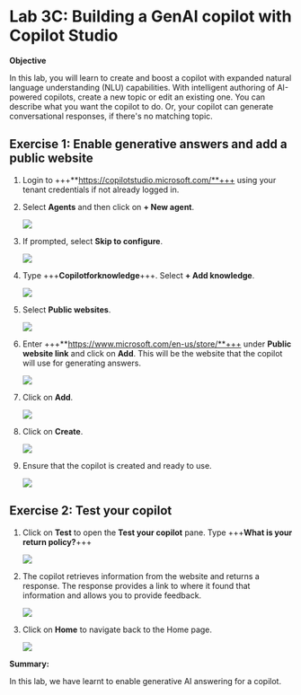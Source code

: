 # **Lab 3C: Building a GenAI copilot with Copilot Studio**

**Objective**

In this lab, you will learn to create and boost a copilot with expanded
natural language understanding (NLU) capabilities. With intelligent
authoring of AI-powered copilots, create a new topic or edit an existing
one. You can describe what you want the copilot to do. Or, your copilot
can generate conversational responses, if there's no matching topic.

## **Exercise 1: Enable generative answers and add a public website**

1.  Login to
    +++**https://copilotstudio.microsoft.com/**+++
    using your tenant credentials if not already logged in.

2.  Select **Agents** and then click on **+ New agent**.

    ![](./media/image14.png)

3.  If prompted, select **Skip to configure**.

    ![](./media/image2.png)

4.  Type +++**Copilotforknowledge**+++. Select **+ Add knowledge**.

    ![](./media/image3.png)

5.  Select **Public websites**.

    ![](./media/image4.png)

6.  Enter +++**https://www.microsoft.com/en-us/store/**+++ under
    **Public website link** and click on **Add**. This will be the website that
    the copilot will use for generating answers.

    ![](./media/image13.png)

7.  Click on **Add**.

    ![](./media/image6.png)

8.  Click on **Create**.

    ![](./media/image7.png)

9.  Ensure that the copilot is created and ready to use.

    ![](./media/image8.png)

## **Exercise 2: Test your copilot**

1.  Click on **Test** to open the **Test your copilot** pane. Type
    +++**What is your return policy?**+++

    ![](./media/image9.png)

2.  The copilot retrieves information from the website and returns a
    response. The response provides a link to where it found that
    information and allows you to provide feedback.

    ![](./media/image10.png)

3.  Click on **Home** to navigate back to the Home page.

    ![](./media/image12.png)

**Summary:**

In this lab, we have learnt to enable generative AI answering for a
copilot.
